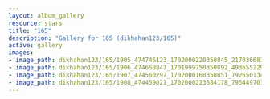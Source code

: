 ```yaml
---
layout: album_gallery
resource: stars
title: "165"
description: "Gallery for 165 (dikhahan123/165)"
active: gallery
images:
- image_path: dikhahan123/165/1905_474746123_1702000220350845_2170366830155403211_n.jpg
- image_path: dikhahan123/165/1906_474650847_1701999750350892_4936552291335281240_n.jpg
- image_path: dikhahan123/165/1907_474560297_1702000160350851_7926501344727601803_n.jpg
- image_path: dikhahan123/165/1908_474459021_1702000223684178_7954497015809932564_n.jpg
---
```

